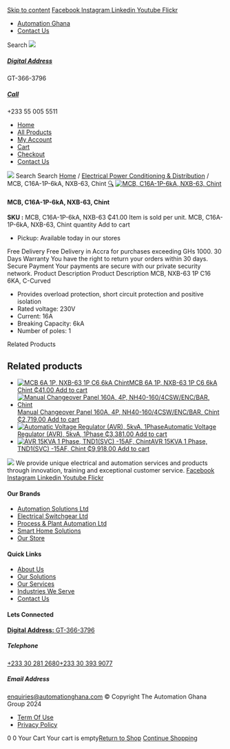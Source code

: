 [Skip to content](https://store.automationghana.com/product/mcb-nxb-63-1p-c16-6ka-chint/#content)
[ Facebook ](https://www.facebook.com/automationgh/) [ Instagram ](https://www.instagram.com/automationgh/) [ Linkedin ](https://www.linkedin.com/company/the-automation-ghana-limited/) [ Youtube ](https://www.youtube.com/channel/UCurrRDUSm5oIW39VXjn1u0w) [ Flickr ](https://www.flickr.com/photos/181794037@N07/)
  * [ Automation Ghana ](https://automationghana.com)
  * [ Contact Us ](https://store.automationghana.com/contact/)


Search
[ ![](https://store.automationghana.com/wp-content/uploads/2024/04/Website-TAGG-Logo-BLUE.png) ](https://store.automationghana.com/)
[ ](https://maps.app.goo.gl/m4xeaagWCNbLk4jM6)
#####  [ Digital Address ](https://maps.app.goo.gl/m4xeaagWCNbLk4jM6)
GT-366-3796 
[ ](tel:+233550055511)
#####  [ Call ](tel:+233550055511)
+233 55 005 5511 
  * [Home](https://store.automationghana.com/)
  * [All Products](https://store.automationghana.com/shop/)
  * [My Account](https://store.automationghana.com/my-account/)
  * [Cart](https://store.automationghana.com/cart/)
  * [Checkout](https://store.automationghana.com/checkout/)
  * [Contact Us](https://store.automationghana.com/contact/)


[![](https://store.automationghana.com/wp-content/uploads/2024/04/AutomationGhana_logo_white.png)](https://store.automationghana.com)
Search
Search
[Home](https://store.automationghana.com) / [Electrical Power Conditioning & Distribution](https://store.automationghana.com/product-category/electrical-power-distribution/) / MCB, C16A-1P-6kA, NXB-63, Chint
[🔍](https://store.automationghana.com/product/mcb-nxb-63-1p-c16-6ka-chint/)
[![MCB, C16A-1P-6kA, NXB-63, Chint](https://store.automationghana.com/wp-content/uploads/2020/04/NXB-63-C16-1P.jpg)](https://store.automationghana.com/wp-content/uploads/2020/04/NXB-63-C16-1P.jpg)
####  MCB, C16A-1P-6kA, NXB-63, Chint 
**SKU :** MCB, C16A-1P-6kA, NXB-63 
₵41.00
Item is sold per unit.
MCB, C16A-1P-6kA, NXB-63, Chint quantity
Add to cart
  * Pickup: Available today in our stores


Free Delivery 
Free Delivery in Accra for purchases exceeding GHs 1000. 
30 Days Warranty 
You have the right to return your orders within 30 days. 
Secure Payment 
Your payments are secure with our private security network. 
Product Description
Product Description
MCB, NXB-63 1P C16 6KA, C-Curved 
  * Provides overload protection, short circuit protection and positive isolation
  * Rated voltage: 230V
  * Current: 16A
  * Breaking Capacity: 6kA
  * Number of poles: 1


Related Products 
## Related products
  * [![MCB 6A 1P, NXB-63 1P C6 6kA Chint](https://store.automationghana.com/wp-content/uploads/2020/04/NXB-63-1P-C6-6KA-300x300.jpg)MCB 6A 1P, NXB-63 1P C6 6kA Chint ₵41.00 ](https://store.automationghana.com/product/mcb-nxb-63-1p-c6-6ka-chint/)
[Add to cart](https://store.automationghana.com/product/mcb-nxb-63-1p-c16-6ka-chint/?add-to-cart=1781)
  * [![Manual Changeover Panel 160A, 4P, NH40-160/4CSW/ENC/BAR, Chint](https://store.automationghana.com/wp-content/uploads/2019/12/AUTOMATIC-TRANSFER-SWITCH-1-300x300.jpg)Manual Changeover Panel 160A, 4P, NH40-160/4CSW/ENC/BAR, Chint ₵2,719.00 ](https://store.automationghana.com/product/manual-changeover-panel-nh40-160-4csw-enc-bar-chint/)
[Add to cart](https://store.automationghana.com/product/mcb-nxb-63-1p-c16-6ka-chint/?add-to-cart=1756)
  * [![Automatic Voltage Regulator \(AVR\), 5kvA, 1Phase](https://store.automationghana.com/wp-content/uploads/2020/04/TND1SVC-5-300x300.jpg)Automatic Voltage Regulator (AVR), 5kvA, 1Phase ₵3,381.00 ](https://store.automationghana.com/product/avr-tnd1svc-5-chint/)
[Add to cart](https://store.automationghana.com/product/mcb-nxb-63-1p-c16-6ka-chint/?add-to-cart=1637)
  * [![AVR 15KVA 1 Phase, TND1\(SVC\) -15AF, Chint](https://store.automationghana.com/wp-content/uploads/2020/04/TND1SVC-10AF.jpg)AVR 15KVA 1 Phase, TND1(SVC) -15AF, Chint ₵9,918.00 ](https://store.automationghana.com/product/avr-tnd1svc-15af-chint/)
[Add to cart](https://store.automationghana.com/product/mcb-nxb-63-1p-c16-6ka-chint/?add-to-cart=1634)


![](https://store.automationghana.com/wp-content/uploads/2024/04/AutomationGhana_logo_white.png)
We provide unique electrical and automation services and products through innovation, training and exceptional customer service.
[ Facebook ](https://www.facebook.com/automationgh/) [ Instagram ](https://www.instagram.com/automationgh/) [ Linkedin ](https://www.linkedin.com/company/the-automation-ghana-limited/) [ Youtube ](https://www.youtube.com/channel/UCurrRDUSm5oIW39VXjn1u0w) [ Flickr ](https://www.flickr.com/photos/181794037@N07/)
#### Our Brands
  * [ Automation Solutions Ltd ](https://store.automationghana.com/product/mcb-nxb-63-1p-c16-6ka-chint/)
  * [ Electrical Switchgear Ltd ](https://store.automationghana.com/product/mcb-nxb-63-1p-c16-6ka-chint/)
  * [ Process & Plant Automation Ltd ](https://store.automationghana.com/product/mcb-nxb-63-1p-c16-6ka-chint/)
  * [ Smart Home Solutions ](https://store.automationghana.com/product/mcb-nxb-63-1p-c16-6ka-chint/)
  * [ Our Store ](https://store.automationghana.com/product/mcb-nxb-63-1p-c16-6ka-chint/)


#### Quick Links
  * [ About Us ](https://store.automationghana.com/product/mcb-nxb-63-1p-c16-6ka-chint/)
  * [ Our Solutions ](https://store.automationghana.com/product/mcb-nxb-63-1p-c16-6ka-chint/)
  * [ Our Services ](https://store.automationghana.com/product/mcb-nxb-63-1p-c16-6ka-chint/)
  * [ Industries We Serve ](https://store.automationghana.com/product/mcb-nxb-63-1p-c16-6ka-chint/)
  * [ Contact Us ](https://store.automationghana.com/product/mcb-nxb-63-1p-c16-6ka-chint/)


#### Lets Connected
[**Digital Address:** GT-366-3796](https://maps.app.goo.gl/m4xeaagWCNbLk4jM6)
#####  Telephone 
[ +233 30 281 2680](tel:+233302812680)[+233 30 393 9077](https://store.automationghana.com/product/mcb-nxb-63-1p-c16-6ka-chint/+233303939077)
#####  Email Address 
enquiries@automationghana.com 
© Copyright The Automation Ghana Group 2024
  * [ Term Of Use ](https://store.automationghana.com/product/mcb-nxb-63-1p-c16-6ka-chint/)
  * [ Privacy Policy ](https://store.automationghana.com/product/mcb-nxb-63-1p-c16-6ka-chint/)


0
0
Your Cart
Your cart is empty[Return to Shop](https://store.automationghana.com/shop/)
[Continue Shopping](https://store.automationghana.com/product/mcb-nxb-63-1p-c16-6ka-chint/)
